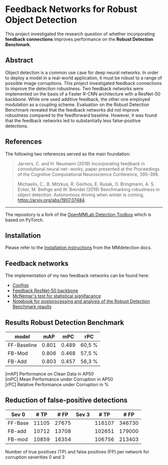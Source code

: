 # Feedback Networks for Robust Object Detection 
This project investigated the research question of whether incorporating **feedback connections** improves performance on the **Robust Detection Benchmark**.

## Abstract
Object detection is a common use case for deep neural networks. In order to deploy a model in a real-world application, it must be robust to a range of possible image corruptions. This project investigated feedback connections to improve the detection robustness. Two feedback networks were implemented on the basis of a Faster R-CNN architecture with a ResNet-50 backbone. While one used additive feedback, the other one employed modulation as a coupling scheme. Evaluation on the Robust Detection Benchmark revealed that the feedback networks did not improve robustness compared to the feedforward baseline. However, it was found that the feedback networks led to substantially less false-positive detections.

## References
The following two references served as the main foundation:

> Jarvers, C. and H. Neumann (2019) Incorporating feedback in convolutional neural net-
works, paper presented at the Proceedings of the Cognitive Computational Neuroscience
Conference, 395–398.

> Michaelis, C., B. Mitzkus, R. Geirhos, E. Rusak, O. Bringmann, A. S. Ecker, M. Bethge
and W. Brendel (2019) Benchmarking robustness in object detection: Autonomous
driving when winter is coming, https://arxiv.org/abs/1907.07484.

----------------------------------------------------------------
The repository is a fork of the [OpenMMLab Detection Toolbox](https://github.com/open-mmlab/mmdetection) which is based on PyTorch.

## Installation

Please refer to the [Installation instructions](docs/en/get_started.md) from the MMdetection docs.

## Feedback networks
The implementation of my two feedback networks can be found here:
- [Configs](configs/pascal_voc/faster_rcnn_r50fbadd_fpn_1x_voc0712.py)
- [Feedback ResNet-50 backbone](mmdet/models/backbones/feedback_resnet.py)
- [McNemar's test for statistical signifacance](tools/analysis_tools/statistical_significance.py)
- [Notebook for postprocessing and analysis of the Robust Detection Benchmark reaults](output/robust-benchmark_utils.ipynb)

## Results Robust Detection Benchmark
| model | mAP |  mPC   |  rPC |
|---|--|---|---|
|FF-Baseline | 0.801 | 0.489 | 60,5 % |
|FB-Mod | 0.806 | 0.468 | 57,5 % |
|FB-Add | 0.803 | 0.457 | 56,3 % |

[mAP] Performance on Clean Data in AP50  
[mPC] Mean Performance under Corruption in AP50  
[rPC] Relative Performance under Corruption in % 

## Reduction of false-positive detections
|Sev 0 | # TP| # FP| Sev 3| # TP| # FP|
|-     |---  |--    |   --|   --|   --|
|FF-Base| 11105| 27675 | | 116107| 346730|
|FB-add| 10712| 13708  | |  102651| 179000|
|FB-mod| 10859 | 16354 | | 106756 | 213403|

Number of true positives (TP) and false positives (FP) per network for corruption severities
0 and 3